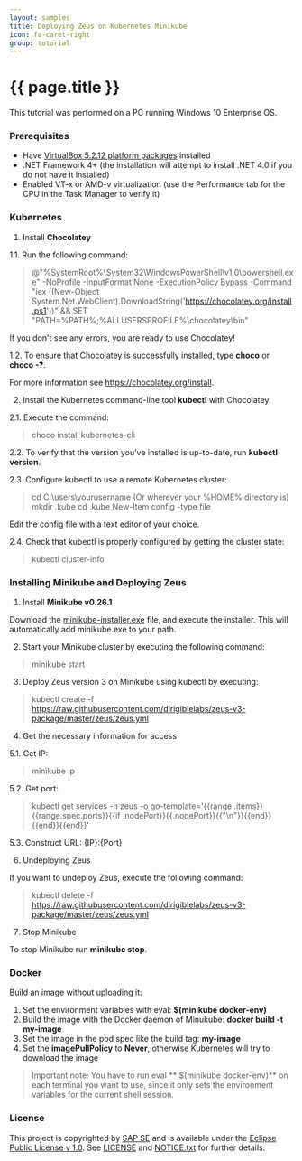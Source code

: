 ```yaml
---
layout: samples
title: Deploying Zeus on Kubernetes Minikube
icon: fa-caret-right
group: tutorial
---
```


{{ page.title }}
===

This tutorial was performed on a PC running Windows 10 Enterprise OS.

### Prerequisites

*	Have [VirtualBox 5.2.12 platform packages](https://download.virtualbox.org/virtualbox/5.2.12/VirtualBox-5.2.12-122591-Win.exe) installed
* .NET Framework 4+ (the installation will attempt to install .NET 4.0 if you do not have it installed)
* Enabled VT-x or AMD-v virtualization (use the Performance tab for the CPU in the Task Manager to verify it)

### Kubernetes
1. Install **Chocolatey** 

1.1. Run the following command:

> @"%SystemRoot%\System32\WindowsPowerShell\v1.0\powershell.exe" -NoProfile -InputFormat None -ExecutionPolicy Bypass -Command "iex ((New-Object System.Net.WebClient).DownloadString('https://chocolatey.org/install.ps1'))" && SET "PATH=%PATH%;%ALLUSERSPROFILE%\chocolatey\bin"

If you don't see any errors, you are ready to use Chocolatey! 

1.2. To ensure that Chocolatey is successfully installed, type **choco** or **choco -?**.

For more information see https://chocolatey.org/install.

2. Install the Kubernetes command-line tool **kubectl** with Chocolatey 

2.1. Execute the command:

> choco install kubernetes-cli

2.2. To verify that the version you’ve installed is up-to-date, run **kubectl version**. 

2.3. Configure kubectl to use a remote Kubernetes cluster:

>cd C:\users\yourusername (Or wherever your %HOME% directory is)  
mkdir .kube cd .kube New-Item config -type file

Edit the config file with a text editor of your choice.

2.4. Check that kubectl is properly configured by getting the cluster state:

> kubectl cluster-info

### Installing Minikube and Deploying Zeus 

1. Install **Minikube v0.26.1**

Download the [minikube-installer.exe](https://github.com/kubernetes/minikube/releases/download/v0.26.1/minikube-installer.exe) file, and execute the installer. This will automatically add minikube.exe to your path.

2. Start your Minikube cluster by executing the following command:

> minikube start

3. Deploy Zeus version 3 on Minikube using kubectl by executing:

> kubectl create -f https://raw.githubusercontent.com/dirigiblelabs/zeus-v3-package/master/zeus/zeus.yml

4. Get the necessary information for access

5.1. Get IP:

> minikube ip

5.2. Get port:

> kubectl get services -n zeus -o go-template='{{range .items}}{{range.spec.ports}}{{if .nodePort}}{{.nodePort}}{{"\n"}}{{end}}{{end}}{{end}}'

5.3. Construct URL: {IP}:{Port}

6. Undeploying Zeus

If you want to undeploy Zeus, execute the following command:

> kubectl delete -f https://raw.githubusercontent.com/dirigiblelabs/zeus-v3-package/master/zeus/zeus.yml

7. Stop Minikube

To stop Minikube run **minikube stop**.

### Docker

Build an image without uploading it:

1. Set the environment variables with eval: **$(minikube docker-env)**
2. Build the image with the Docker daemon of Minukube: **docker build -t my-image**
3. Set the image in the pod spec like the build tag: **my-image**
4. Set the **imagePullPolicy** to **Never**, otherwise Kubernetes will try to download the image

>Important note: You have to run eval ** $(minikube docker-env)** on each terminal you want to use, since it only sets the environment variables for the current shell session.

### License

This project is copyrighted by [SAP SE](http://www.sap.com/) and is available under the [Eclipse Public License v 1.0](https://www.eclipse.org/legal/epl-v10.html). See [LICENSE](https://github.com/dirigiblelabs/zeus-v3-package/blob/master/LICENSE) and [NOTICE.txt](https://github.com/dirigiblelabs/zeus-v3-package/blob/master/NOTICE.txt) for further details.
